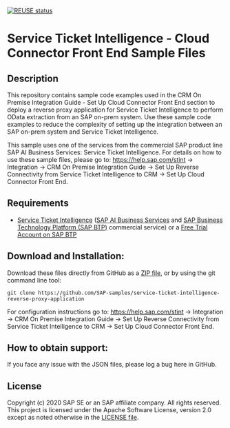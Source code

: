 [![REUSE status](https://api.reuse.software/badge/github.com/SAP-samples/service-ticket-intelligence-reverse-proxy-application)](https://api.reuse.software/info/github.com/SAP-samples/service-ticket-intelligence-reverse-proxy-application)

# Service Ticket Intelligence - Cloud Connector Front End Sample Files

## Description

This repository contains sample code examples used in the CRM On Premise Integration Guide - Set Up Cloud Connector Front End section to deploy a reverse proxy application for Service Ticket Intelligence to perform OData extraction from an SAP on-prem system. Use these sample code examples to reduce the complexity of setting up the integration between an SAP on-prem system and Service Ticket Intelligence. 

This sample uses one of the services from the commercial SAP product line SAP AI Business Services: Service Ticket Intelligence. For details on how to use these sample files, please go to: https://help.sap.com/stint -> Integration -> CRM On Premise Integration Guide -> Set Up Reverse Connectivity from Service Ticket Intelligence to CRM -> Set Up Cloud Connector Front End.

## Requirements

- [Service Ticket Intelligence](https://help.sap.com/stint) ([SAP AI Business Services](https://help.sap.com/aibus) and [SAP Business Technology Platform (SAP BTP)](https://help.sap.com/viewer/product/CP/Cloud/en-US) commercial service) or a [Free Trial Account on SAP BTP](https://developers.sap.com/tutorials/hcp-create-trial-account.html) 

## Download and Installation:

Download these files directly from GitHub as a [ZIP file](https://github.com/SAP-samples/service-ticket-intelligence-reverse-proxy-application/archive/master.zip), or by using the git command line tool:

    git clone https://github.com/SAP-samples/service-ticket-intelligence-reverse-proxy-application
  
For configuration instructions go to: https://help.sap.com/stint -> Integration -> CRM On Premise Integration Guide -> Set Up Reverse Connectivity from Service Ticket Intelligence to CRM -> Set Up Cloud Connector Front End.

## How to obtain support:

If you face any issue with the JSON files, please log a bug here in GitHub.

## License

Copyright (c) 2020 SAP SE or an SAP affiliate company. All rights reserved. This project is licensed under the Apache Software License, version 2.0 except as noted otherwise in the [LICENSE file](/LICENSES/Apache-2.0.txt).
